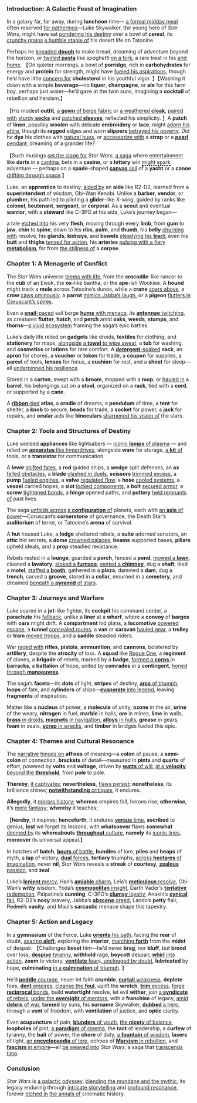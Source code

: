 ### Introduction: A Galactic Feast of Imagination

In a galaxy far, far away, during **luncheon** time— <u>a formal midday meal</u> often reserved <u>for gatherings</u>—Luke Skywalker, the young hero of *Star Wars*, might have sat <u>pondering his destiny</u> over a bowl of **cereal**, its <u>crunchy grains</u> <u>a humble staple of</u> his desert life on Tatooine. 

Perhaps he <u>kneaded **dough**</u> to make bread, dreaming of adventure beyond the horizon, or <u>twirled **pasta**</u> like *spaghetti* <u>on a fork</u>, a rare treat in his <u>arid home</u>. 【On quieter mornings, a bowl of **porridge**, rich in **carbohydrates** for energy and **protein** for strength, might have <u>fueled his aspirations</u>, though he’d have little <u>concern for</u> **cholesterol** in his youthful vigor. 】【Washing it down with a simple **beverage**—no **liquor**, **champagne**, or **ale** for this farm boy, perhaps just water—he’d gaze at the twin suns, imagining a **cocktail** of rebellion and heroism.】

【His modest **outfit**, <u>a **gown** of beige fabric</u> or <u>a weathered **cloak**</u>, <u>paired with</u> <u>sturdy **socks**</u> and <u>patched **sleeves**</u>, reflected his simplicity. 】A **patch** of **linen**, possibly **woolen** with delicate **embroidery** or **lace**, might <u>adorn his attire</u>, though its **ragged** edges and worn **slippers** <u>betrayed his poverty</u>. Did he **dye** his clothes with <u>natural hues</u>, or <u>accessorize with</u> a **strap** or a <u>**pearl** pendant</u>, dreaming of a grander life? 

【Such musings <u>set the stage for</u> *Star Wars*, <u>a saga</u> where <span style="border-bottom: 1px dotted black;">entertainment</span> like **darts** in a <u>cantina</u>, bets in a **casino**, or a **lottery** win <span style="border-bottom: 3px dotted black;">might spark</span> adventure — perhaps on a **spade**-shaped <u>**canvas** sail</u> of a **yacht** or a **canoe** <u>drifting through space</u>.】

Luke, an **apprentice** to destiny, <u>aided by</u> an **aide** like R2-D2, learned from a **superintendent** of wisdom, Obi-Wan Kenobi. Unlike a **barber**, **vendor**, or **plumber**, his path led to piloting a **glider**-like X-wing, guided by ranks like **colonel**, **lieutenant**, **sergeant**, or **corporal**.  As a **scout** and eventual **warrior**, with a **steward** like C-3PO at his side, Luke’s journey began—

a tale <u>etched into</u> his very **flesh**, moving through every **limb**, from **gum** to **jaw**, **chin** to **spine**, down to his **ribs**, **palm**, and **thumb**, his **belly** <u>churning with</u> resolve, his **glands**, **kidneys**, and **bowels** <u>steadying his **tract**</u>, even his **butt** and **thighs** <u>tensed for action</u>, his **arteries** <u>pulsing with a fiery **metabolism**</u>, far from <u>the stillness of</u> a **corpse**.

### Chapter 1: A Menagerie of Conflict

The *Star Wars* universe <u>teems with life</u>, from the **crocodile**-like rancor to the **cub** of an Ewok, the **ox**-like bantha, or the **ape**-ish Wookiee. A **hound** might track a **mule** across Tatooine’s dunes, while a **crane** <u>soars above</u>, a **crow** <u>caws ominously</u>, a **parrot** <u>mimics Jabba’s laugh</u>, or a **pigeon** <u>flutters in Coruscant’s spires</u>.

Even a <u>**snail**-paced</u> sail barge <u>**hums** with menace</u>, its <u>**antennae** twitching</u>, as creatures **flutter**, **hatch**, and **perch** amid **oaks**, **weeds**, **stumps**, and **thorns**—<u>a vivid ecosystem</u> framing the saga’s epic battles.

Luke’s daily life relied on **gadgets** like droids, **textiles** for clothing, and **stationery** for maps, <u>alongside</u> <u>a **towel** to wipe sweat</u>, a **tub** for washing, and **cosmetics** or **lotions** for rare comfort. 
A <u>**detergent**-soaked</u> **sack**, an **apron** for chores, a **voucher** or **token** for trade, a **coupon** for supplies, a **parcel** of tools, **lenses** for focus, a **cushion** for rest, and a **sheet** for sleep—all <u>underpinned his resilience</u>. 

Stored in a **carton**, swept with a **broom**, mopped with a **mop**, or <u>hauled in</u> a **barrel**, his belongings sat on a **stool**, organized on a **rack**, tied with a **cord**, or supported by a **cane**. 

A <u>**ribbon**-tied</u> **atlas**, a **cradle** of dreams, a **pendulum** of time, a **tent** for shelter, a **knob** to secure, **beads** for trade, a **socket** for power, a **jack** for repairs, and **ocular** aids like **binoculars** <u>sharpened his vision of</u> the stars.

### Chapter 2: Tools and Structures of Destiny

Luke wielded **appliances** like lightsabers — <u>iconic **lamps** of plasma</u> — and relied on <u>**apparatus** like hyperdrives</u>, alongside **ware** for storage, <u>a **kit** of</u> tools, or a **transistor** for communication. 

A **lever** <u>shifted fates</u>, a **rod** guided ships, a **wedge** split defenses, an **ax** <u>felled obstacles</u>, a **blade** <u>clashed in duels</u>, **scissors** <u>trimmed excess</u>, a **pump** <u>fueled engines</u>, a **valve** <u>regulated flow</u>, a **hose** <u>cooled systems</u>, a **vessel** carried hopes, a **slot** <u>locked components</u>, a **bolt** <u>secured armor</u>, a **screw** <u>tightened bonds</u>, a **hinge** opened paths, and **pottery** <u>held remnants of</u> past lives.

The saga <u>unfolds across</u> <u>a **configuration** of</u> planets, each with <u>an **axis** of power</u>—Coruscant’s **cornerstone** of governance, the Death Star’s **auditorium** of terror, or Tatooine’s **arena** of survival. 

A **hut** housed Luke, a **lodge** sheltered rebels, a **suite** adorned senators, an **attic** hid secrets, a **dome** <u>crowned palaces</u>, **beams** supported bases, **pillars** upheld ideals, and a **prop** steadied resistance. 

Rebels rested in a **lounge**, guarded a **porch**, fenced a **pond**, <u>mowed a **lawn**</u>, cleaned a **lavatory**, <u>stoked a **furnace**</u>, <u>vented a **chimney**</u>, dug a **shaft**, tiled a **motel**, <u>staffed a **booth**</u>, gathered in a **plaza**, dammed a **dam**, dug a **trench**, carved a **groove**, stored in a **cellar**, mourned in a **cemetery**, and dreamed <u>beneath a **pyramid** of stars</u>.

### Chapter 3: Journeys and Warfare

Luke soared in a **jet**-like fighter, its **cockpit** his command center, a **parachute** his <u>fallback</u>, unlike a **liner** at a **wharf**, where a **convoy** of **barges** with **oars** might drift. A **compartment** hid plans, a **locomotive** <u>powered escape</u>, a **tunnel** <u>concealed routes</u>, a **van** or **caravan** <u>hauled gear</u>, a **trolley** or **tram** <u>moved troops</u>, and a **saddle** steadied riders. 

War <u>raged with</u> **rifles**, **pistols**, **ammunition**, and **cannons**, bolstered by **artillery**, despite the **atrocity** of loss. A **squad** like <u>Rogue One</u>, a **regiment** of clones, a **brigade** of rebels, marked by a **badge**, <u>formed a **corps** </u>in **barracks**, a **battalion** of hope, united by **comrades** in a **contingent**, <u>honed through **manoeuvres**</u>.

The saga’s **facets**—its **dots** of light, **stripes** of destiny, <u>**arcs** of triumph</u>, **loops** of fate, and **cylinders** of ships—<u>**evaporate** into legend</u>, leaving **fragments** of inspiration. 

Matter like a **nucleus** of power, a **molecule** of unity, **ozone** in the air, **urine** of the weary, **nitrogen** in fuel, **marble** in halls, **ore** in mines, **lime** in walls, <u>**brass** in droids</u>, <u>**magnets** in navigation</u>, <u>**alloys** in hulls</u>, **grease** in gears, **foam** in seats, <u>**scrap** in wrecks</u>, and **timber** in bridges fueled this epic.

### Chapter 4: Themes and Cultural Resonance

The <u>narrative</u> <u>hinges on</u> **affixes** of meaning—a **colon** of pause, a **semi-colon** of connection, **brackets** of detail—measured in **pints** and **quarts** of effort, powered by **volts** and **voltage**, driven by <u>**watts** of will</u>, <u>at a **velocity** beyond the **threshold**</u>, from **pole** to pole. 

**Thereby**, <u>it captivates</u>; **nevertheless**, <u>flaws persist</u>; **nonetheless**, its brilliance shines; <u>**notwithstanding** critiques</u>, it endures. 

**Allegedly**, it <u>mirrors history</u>; **whereas** empires fall, heroes rise; **otherwise**, it’s <u>mere fantasy</u>; **whereby** it teaches; 

【**hereby**, it inspires; **henceforth**, it endures <u>**versus** time</u>, **ascribed** to genius, <u>**lest**</u> we forget its lessons, with **whatsoever** flaws **somewhat** <u>dimmed by</u> its **whereabouts** <u>**throughout** culture</u>, **namely** its <u>iconic lines</u>, **moreover** its universal appeal.】

In batches of **batch**, <u>**bouts** of battle</u>, **bundles** of lore, **piles** and **heaps** of myth, a **lap** of victory, <u>**dual** forces</u>, **tertiary** triumphs, <u>across **hectares** of imagination</u>, never **nil**, *Star Wars* reveals a **streak** of **courtesy**, <u>**zealous** passion</u>, and **zeal**. 

Luke’s <u>**lenient** mercy</u>, Han’s <u>**amiable** charm</u>, Leia’s <u>**meticulous** resolve</u>, Obi-Wan’s **witty** wisdom, Yoda’s <u>**cosmopolitan** insight</u>, Darth Vader’s <u>**tentative** redemption</u>, Palpatine’s **cunning**, C-3PO’s <u>**clumsy** loyalty</u>, Anakin’s <u>**cynical** fall</u>, R2-D2’s **nosy** bravery, Jabba’s <u>**obscene** greed</u>, Lando’s **petty** flair, ~~Padmé’s~~ **vanity**, and Maul’s **sarcastic** menace shape this tapestry.

### Chapter 5: Action and Legacy

In a **gymnasium** of the Force, Luke <u>**orients** his path</u>, facing the **rear** of doubt, <u>soaring **aloft**</u>, exploring the **interior**, <u>marching **forth**</u> from the **midst** of despair. 【Challenges **beset** him—he’d never **brag**, nor **bluff**, but **brood** over loss, <u>**despise** tyranny</u>, **withhold** rage, **boycott** despair, <u>**whirl** into action</u>, **zoom** to victory, <u>**ventilate** fear</u>s,<u> unclogged by doubt</u>, **lubricated** by hope, **culminating** <u>in a **culmination** of triumph</u>. 】

He’d <u>**peddle** courage</u>, never let faith **crumble**, <u>**curtail** weakness</u>, **deplete** foes, <u>**dent** empires</u>, <u>cleanse the **foul**</u>, uplift the **wretch**, <u>**trim** excess</u>, <u>forge **reciprocal** bonds</u>, build **watertight** resolve, let evil **wither**, join <u>a **syndicate** of rebels</u>, <u>under the **oversight** of mentors</u>, with a **franchise** of legacy, <u>amid **debris** of war</u>, **tanned** by suns, his **surname** Skywalker, <u>**dubbed** a hero</u>, through a **vent** of freedom, with **ventilation** of justice, and **optic** clarity.

Even **acupuncture** of pain, <u>**blunders** of youth</u>, <u>the **nicety** of balance</u>, **loopholes** of plot, <u>a **paradigm** of cinema</u>, the **tact** of leadership, a **curfew** of tyranny, the **bait** of power, the **chore** of duty, <u>a **fountain** of wisdom</u>, **lasers** of light, <u>an **encyclopaedia** of lore</u>, echoes of <u>**Marxism** in rebellion</u>, and <u>**fascism** in empire</u>—all <u>be weaved into</u> *Star Wars*, a saga that <u>transcends time</u>.

### Conclusion

*Star Wars* is <u>a galactic odyssey</u>, <u>blending the mundane and the mythic</u>, its legacy enduring through <u>intricate storytelling</u> and <u>profound resonance</u>, forever <u>etched in</u> <u>the annals of</u> cinematic history.



<br>
<br>
<br>
<br>

<br>
<br>
<br>
<br>


<br>
<br>

<br>
<br>


<br>
<br>

<br>
<br>



<br>
<br>

<br>
<br>


<br>
<br>


<br>
<br>

<br>
<br>


<br>
<br>

<br>
<br>